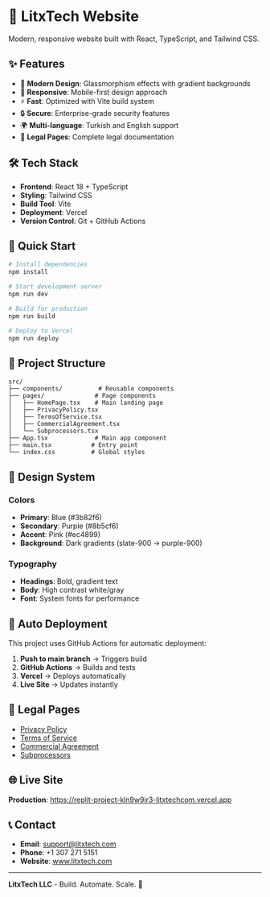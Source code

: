 # 🚀 LitxTech Website

Modern, responsive website built with React, TypeScript, and Tailwind CSS.

## ✨ Features

- 🎨 **Modern Design**: Glassmorphism effects with gradient backgrounds
- 📱 **Responsive**: Mobile-first design approach
- ⚡ **Fast**: Optimized with Vite build system
- 🔒 **Secure**: Enterprise-grade security features
- 🌍 **Multi-language**: Turkish and English support
- 📄 **Legal Pages**: Complete legal documentation

## 🛠️ Tech Stack

- **Frontend**: React 18 + TypeScript
- **Styling**: Tailwind CSS
- **Build Tool**: Vite
- **Deployment**: Vercel
- **Version Control**: Git + GitHub Actions

## 🚀 Quick Start

```bash
# Install dependencies
npm install

# Start development server
npm run dev

# Build for production
npm run build

# Deploy to Vercel
npm run deploy
```

## 📁 Project Structure

```
src/
├── components/          # Reusable components
├── pages/              # Page components
│   ├── HomePage.tsx    # Main landing page
│   ├── PrivacyPolicy.tsx
│   ├── TermsOfService.tsx
│   ├── CommercialAgreement.tsx
│   └── Subprocessors.tsx
├── App.tsx             # Main app component
├── main.tsx           # Entry point
└── index.css          # Global styles
```

## 🎨 Design System

### Colors
- **Primary**: Blue (#3b82f6)
- **Secondary**: Purple (#8b5cf6)
- **Accent**: Pink (#ec4899)
- **Background**: Dark gradients (slate-900 → purple-900)

### Typography
- **Headings**: Bold, gradient text
- **Body**: High contrast white/gray
- **Font**: System fonts for performance

## 🔄 Auto Deployment

This project uses GitHub Actions for automatic deployment:

1. **Push to main branch** → Triggers build
2. **GitHub Actions** → Builds and tests
3. **Vercel** → Deploys automatically
4. **Live Site** → Updates instantly

## 📄 Legal Pages

- [Privacy Policy](/privacy-policy)
- [Terms of Service](/terms-of-service)
- [Commercial Agreement](/commercial-agreement)
- [Subprocessors](/subprocessors)

## 🌐 Live Site

**Production**: https://replit-project-kln9w9ir3-litxtechcom.vercel.app

## 📞 Contact

- **Email**: support@litxtech.com
- **Phone**: +1 307 271 5151
- **Website**: www.litxtech.com

---

**LitxTech LLC** - Build. Automate. Scale. 🚀
